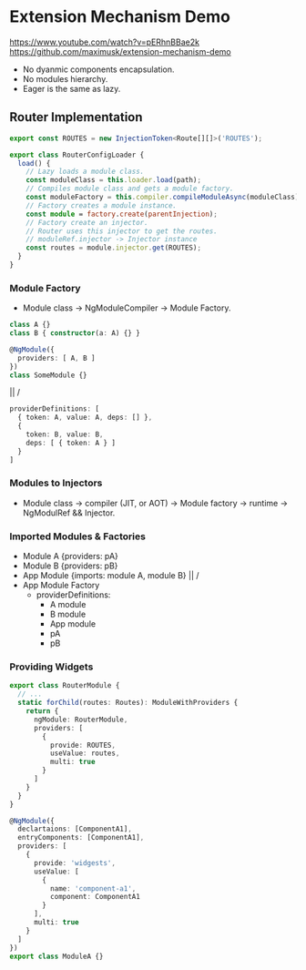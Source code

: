 # Extension Mechanism Demo
https://www.youtube.com/watch?v=pERhnBBae2k
https://github.com/maximusk/extension-mechanism-demo

- No dyanmic components encapsulation.
- No modules hierarchy.
- Eager is the same as lazy.

## Router Implementation
```typescript
export const ROUTES = new InjectionToken<Route[][]>('ROUTES');

export class RouterConfigLoader {
  load() {
    // Lazy loads a module class.
    const moduleClass = this.loader.load(path);
    // Compiles module class and gets a module factory.
    const moduleFactory = this.compiler.compileModuleAsync(moduleClass);
    // Factory creates a module instance.
    const module = factory.create(parentInjection);
    // Factory create an injector.
    // Router uses this injector to get the routes.
    // moduleRef.injector -> Injector instance
    const routes = module.injector.get(ROUTES);
  }
}
```

### Module Factory
- Module class -> NgModuleCompiler -> Module Factory.
```typescript
class A {}
class B { constructor(a: A) {} }

@NgModule({
  providers: [ A, B ]
})
class SomeModule {}
```
||
\/
```typescript
providerDefinitions: [
  { token: A, value: A, deps: [] },
  {
    token: B, value: B,
    deps: [ { token: A } ]
  }
]
```
  
### Modules to Injectors
- Module class -> compiler (JIT, or AOT) -> Module factory -> runtime -> NgModulRef && Injector.

### Imported Modules & Factories
- Module A {providers: pA}
- Module B {providers: pB}
- App Module {imports: module A, module B}
||
\/
- App Module Factory
  - providerDefinitions:
    - A module
    - B module
    - App module
    - pA
    - pB

### Providing Widgets
```typescript
export class RouterModule {
  // ...
  static forChild(routes: Routes): ModuleWithProviders {
    return {
      ngModule: RouterModule,
      providers: [
        {
          provide: ROUTES,
          useValue: routes,
          multi: true
        }
      ]
    }
  }
}
```
```typescript
@NgModule({
  declartaions: [ComponentA1],
  entryComponents: [ComponentA1],
  providers: [
    {
      provide: 'widgests',
      useValue: [
        {
          name: 'component-a1',
          component: ComponentA1
        }
      ],
      multi: true
    }
  ]
})
export class ModuleA {}
```
